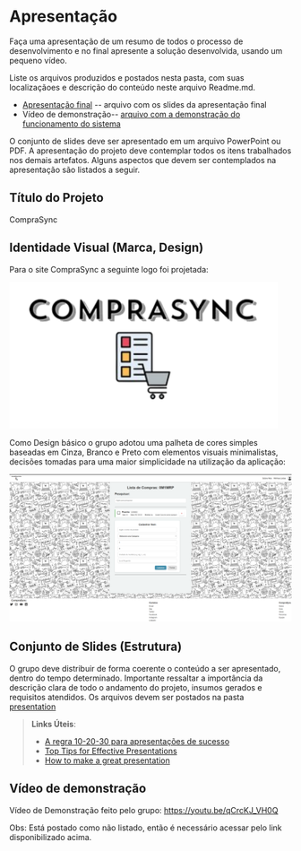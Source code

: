 # Apresentação

Faça uma apresentação de um resumo de todos o processo de desenvolvimento e no final apresente a solução desenvolvida, usando um pequeno vídeo.

Liste os arquivos produzidos e postados nesta pasta, com suas localizaçãoes e descrição do conteúdo neste arquivo Readme.md.


* [Apresentação final](./sample-presentation.pdf) -- arquivo com os slides da apresentação final
* Vídeo de demonstração-- [arquivo com a demonstração do funcionamento do sistema](https://youtu.be/qCrcKJ_VH0Q)

O conjunto de slides deve ser apresentado em um arquivo PowerPoint ou PDF. A apresentação do projeto deve contemplar todos os itens trabalhados nos demais artefatos. Alguns aspectos que devem ser contemplados na apresentação são listados a seguir.

## Título do Projeto

CompraSync

## Identidade Visual (Marca, Design)

Para o site CompraSync a seguinte logo foi projetada: 

![arq](https://github.com/ICEI-PUC-Minas-PCO-SI/pco-si-2025-1-dad-g2-aplicacaodistribuida/blob/c3fa9c31489499a849b8be973b5679ef2498b9c2/docs/img/logo_comprasync.png)

Como Design básico o grupo adotou uma palheta de cores simples baseadas em Cinza, Branco e Preto com elementos visuais minimalistas, decisões tomadas para uma maior simplicidade na utilização da aplicação:

![arq](https://github.com/ICEI-PUC-Minas-PCO-SI/pco-si-2025-1-dad-g2-aplicacaodistribuida/blob/c2a13340574b8dd36741c3dda17c05f3c1947c4e/docs/img/design_basico_comprasync.png)

## Conjunto de Slides (Estrutura)

O grupo deve distribuir de forma coerente o conteúdo a ser apresentado, dentro do tempo determinado. Importante ressaltar a importância da descrição clara de todo o andamento do projeto, insumos gerados e requisitos atendidos. Os arquivos devem ser postados na pasta [presentation](../presentation)
 
> **Links Úteis**:
> - [A regra 10-20-30 para apresentações de sucesso](https://revistapegn.globo.com/Noticias/noticia/2014/07/regra-10-20-30-para-apresentacoes-de-sucesso.html)
> - [Top Tips for Effective Presentations](https://www.skillsyouneed.com/present/presentation-tips.html)
> - [How to make a great presentation](https://www.ted.com/playlists/574/how_to_make_a_great_presentation)

## Vídeo de demonstração

Vídeo de Demonstração feito pelo grupo: https://youtu.be/qCrcKJ_VH0Q

Obs: Está postado como não listado, então é necessário acessar pelo link disponibilizado acima. 

